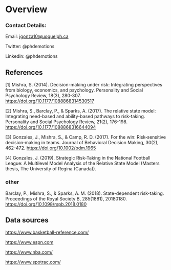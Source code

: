# Overview
### Contact Details:
Email: jgonza10@uoguelph.ca

Twitter: @phdemotions

Linkedin: @phdemotions


## References 

[1] Mishra, S. (2014). Decision-making under risk: Integrating perspectives from biology, economics, and psychology. Personality and Social Psychology Review, 18(3), 280-307. https://doi.org/10.1177/1088868314530517

[2] Mishra, S., Barclay, P., & Sparks, A. (2017). The relative state model: Integrating need-based and ability-based pathways to risk-taking. Personality and Social Psychology Review, 21(2), 176-198. https://doi.org/10.1177/1088868316644094  

[3] Gonzales, J., Mishra, S., & Camp, R. D. (2017). For the win: Risk‐sensitive decision‐making in teams. Journal of Behavioral Decision Making, 30(2), 462-472. https://doi.org/10.1002/bdm.1965  

[4] Gonzales, J. (2019). Strategic Risk-Taking in the National Football League: A Multilevel Model Analysis of the Relative State Model (Masters thesis, The University of Regina (Canada)).

### other
 Barclay, P., Mishra, S., & Sparks, A. M. (2018). State-dependent risk-taking. Proceedings of the Royal Society B, 285(1881), 20180180. https://doi.org/10.1098/rspb.2018.0180  

## Data sources
https://www.basketball-reference.com/

https://www.espn.com

https://www.nba.com/

https://www.spotrac.com/

